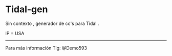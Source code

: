 # Tidal-gen
Sin contexto , generador de cc's para Tidal .

IP = USA

*****
Para más información 
Tlg: @Demo593
